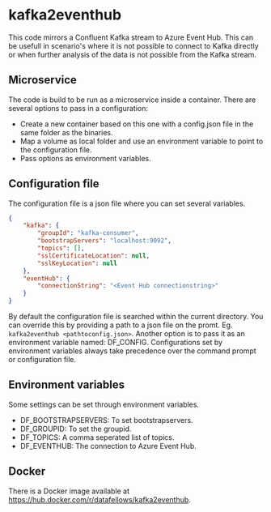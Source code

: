 # kafka2eventhub
This code mirrors a Confluent Kafka stream to Azure Event Hub. This can be usefull in scenario's where it is not possible to connect to Kafka directly or when further analysis of the data is not possible from the Kafka stream.

## Microservice
The code is build to be run as a microservice inside a container. There are several options to pass in a configuration:
- Create a new container based on this one with a config.json file in the same folder as the binaries.
- Map a volume as local folder and use an environment variable to point to the configuration file.
- Pass options as environment variables.

## Configuration file
The configuration file is a json file where you can set several variables.
``` json
{
    "kafka": {
        "groupId": "kafka-consumer",
        "bootstrapServers": "localhost:9092",
        "topics": [],
        "sslCertificateLocation": null,
        "sslKeyLocation": null
    },
    "eventHub": {
        "connectionString": "<Event Hub connectionstring>"
    }
}
```

By default the configuration file is searched within the current directory. You can override this by providing a path to a json file on the promt. Eg. ``` kafka2eventhub <pathtoconfig.json>```. Another option is to pass it as an environment variable named: DF_CONFIG. Configurations set by environment variables always take precedence over the command prompt or configuration file.

## Environment variables
Some settings can be set through environment variables.
- DF_BOOTSTRAPSERVERS: To set bootstrapservers.
- DF_GROUPID: To set the groupid.
- DF_TOPICS: A comma seperated list of topics.
- DF_EVENTHUB: The connection to Azure Event Hub.

## Docker
There is a Docker image available at <https://hub.docker.com/r/datafellows/kafka2eventhub>.
